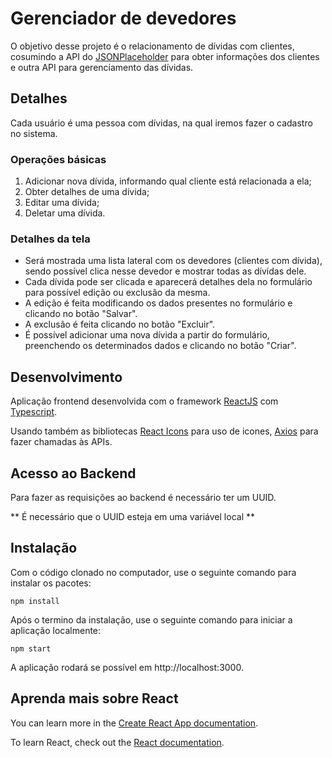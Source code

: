 # Gerenciador de devedores

O objetivo desse projeto é o relacionamento de dívidas com clientes, cosumindo a API do [JSONPlaceholder](https://jsonplaceholder.typicode.com/) para obter informações dos clientes e outra API para gerenciamento das dívidas.

## Detalhes

Cada usuário é uma pessoa com dívidas, na qual iremos fazer o
cadastro no sistema.

### Operações básicas

1. Adicionar nova dívida, informando qual cliente está relacionada a ela;
2. Obter detalhes de uma dívida;
3. Editar uma dívida;
4. Deletar uma dívida.

### Detalhes da tela

- Será mostrada uma lista lateral com os devedores (clientes com dívida), sendo possível clica nesse devedor e mostrar todas as dívídas dele.
- Cada dívida pode ser clicada e aparecerá detalhes dela no formulário para possível edição ou exclusão da mesma.
- A edição é feita modificando os dados presentes no formulário e clicando no botão "Salvar".
- A exclusão é feita clicando no botão "Excluir".
- É possível adicionar uma nova dívida a partir do formulário, preenchendo os determinados dados e clicando no botão "Criar".

## Desenvolvimento

Aplicação frontend desenvolvida com o framework [ReactJS](https://pt-br.reactjs.org) com [Typescript](https://www.typescriptlang.org).

Usando também as bibliotecas [React Icons](https://react-icons.github.io/react-icons/search) para uso de icones, [Axios](https://axios-http.com) para fazer chamadas às APIs.

## Acesso ao Backend

Para fazer as requisições ao backend é necessário ter um UUID.

** É necessário que o UUID esteja em uma variável local **

## Instalação

Com o código clonado no computador, use o seguinte comando para instalar os pacotes:

```
npm install
```

Após o termino da instalação, use o seguinte comando para iniciar a aplicação localmente:

```
npm start
```

A aplicação rodará se possível em http://localhost:3000.

## Aprenda mais sobre React

You can learn more in the [Create React App documentation](https://facebook.github.io/create-react-app/docs/getting-started).

To learn React, check out the [React documentation](https://reactjs.org/).
